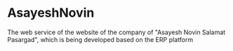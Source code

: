 # AsayeshNovin
The web service of the website of the company of "Asayesh Novin Salamat Pasargad", which is being developed based on the ERP platform 
